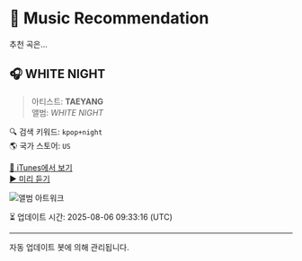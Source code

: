 
# 🎵 Music Recommendation

추천 곡은...

## 🎧 WHITE NIGHT  
> 아티스트: **TAEYANG**  
> 앨범: _WHITE NIGHT_  

🔍 검색 키워드: `kpop+night`  
🌎 국가 스토어: `US`

[🔗 iTunes에서 보기](https://music.apple.com/us/album/white-night/1271987373?i=1271987374&uo=4)  
[▶️ 미리 듣기](https://audio-ssl.itunes.apple.com/itunes-assets/AudioPreview115/v4/e5/9f/0f/e59f0fe0-a108-d618-2406-963466d3efbb/mzaf_9189706886690302133.plus.aac.p.m4a)

![앨범 아트워크](https://is1-ssl.mzstatic.com/image/thumb/Music124/v4/ed/8f/34/ed8f3494-5cd2-5e67-0ba0-e9428649568f/TAEYANG_WHITENIGHT_COVER.jpg/100x100bb.jpg)

⏳ 업데이트 시간: 2025-08-06 09:33:16 (UTC)

---
자동 업데이트 봇에 의해 관리됩니다.
